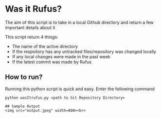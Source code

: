 # Was it Rufus?

The aim of this script is to take in a local Github directory and return a few important details about it

This script return 4 things:
- The name of the active directory
- If the respoitory has any untracked files/repository was changed locally
- If any local changes were made in the past week
- If the latest commit was made by Rufus

## How to run?
Running this python script is quick and easy.
Enter the following command
```
python wasItrufus.py <path to Git Repository Directory>

## Sample Output
<img src="output.jpeg" width=800><br>